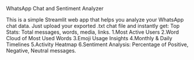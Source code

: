 WhatsApp Chat and Sentiment Analyzer 

This is a simple Streamlit web app that helps you analyze your WhatsApp chat data.
Just upload your exported .txt chat file and instantly get:
Top Stats: Total messages, words, media, links.
1.Most Active Users
2.Word Cloud of Most Used Words
3.Emoji Usage Insights
4.Monthly & Daily Timelines
5.Activity Heatmap
6.Sentiment Analysis: Percentage of Positive, Negative, Neutral messages.

